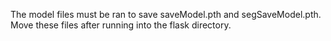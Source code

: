 The model files must be ran to save saveModel.pth and segSaveModel.pth. Move these files after running into the flask directory.
